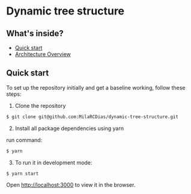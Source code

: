 # Dynamic tree structure 


## What's inside?

- [Quick start](#quick-start)
- [Architecture Overview]()


## Quick start
To set up the repository initially and get a baseline working, follow these steps:

1. Clone the repository
```bash
$ git clone git@github.com:MilaRCDias/dynamic-tree-structure.git
```

2. Install all package dependencies using yarn

run command:

```bash
$ yarn
```

3. To run it in development mode:


```bash
$ yarn start
```
Open [http://localhost:3000](http://localhost:3000) to view it in the browser.